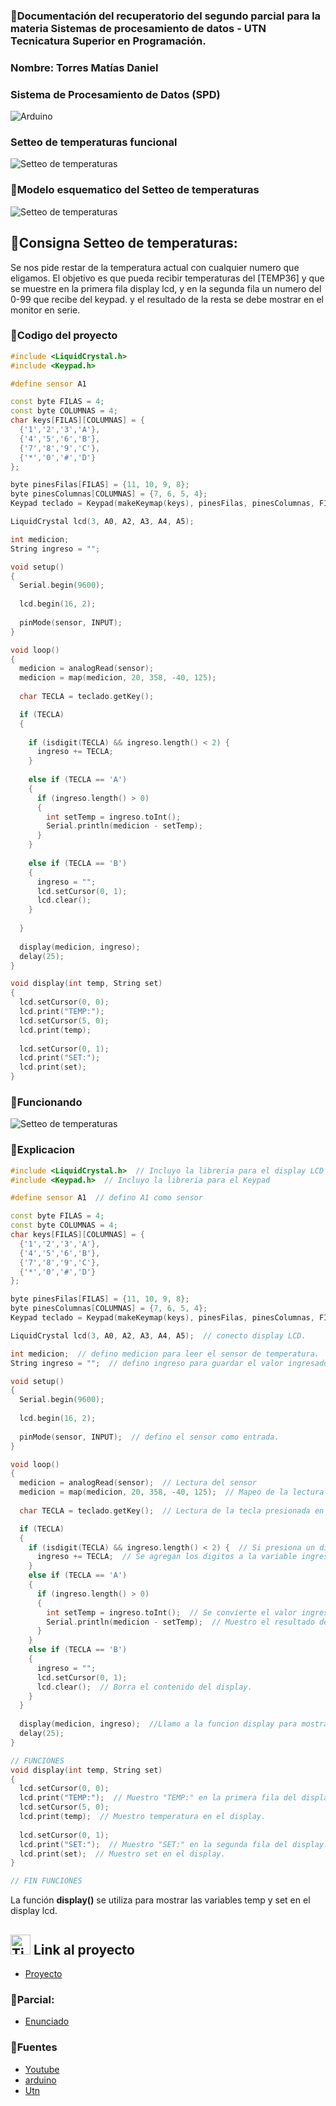 ### 📄Documentación del recuperatorio del segundo parcial para la materia Sistemas de procesamiento de datos - UTN Tecnicatura Superior en Programación.

### Nombre: Torres Matías Daniel

### **Sistema de Procesamiento de Datos (SPD)**

![Arduino](https://github.com/matiasdtorres/RECU-2-SPD/blob/fadcf87b728d5b2968905f6cd988bb7e0d3b8ed4/ArduinoTinkercad.jpg)

### Setteo de temperaturas funcional

![Setteo de temperaturas](https://github.com/matiasdtorres/RECU-2-SPD/blob/fadcf87b728d5b2968905f6cd988bb7e0d3b8ed4/imagen_2023-05-18_121209060.png)
### 🦴Modelo esquematico del Setteo de temperaturas

![Setteo de temperaturas](https://github.com/matiasdtorres/RECU-2-SPD/blob/fadcf87b728d5b2968905f6cd988bb7e0d3b8ed4/RECU-2DO%20PARCIAL.png)

## 📄Consigna Setteo de temperaturas:
Se nos pide restar de la temperatura actual con cualquier numero que eligamos. El
objetivo es que pueda recibir temperaturas del [TEMP36] y que se muestre en la primera fila
display lcd, y en la segunda fila un numero del 0-99 que recibe del keypad. y el resultado
de la resta se debe mostrar en el monitor en serie.

### 🚀Codigo del proyecto
``` C++
#include <LiquidCrystal.h>
#include <Keypad.h>

#define sensor A1

const byte FILAS = 4;
const byte COLUMNAS = 4;
char keys[FILAS][COLUMNAS] = {
  {'1','2','3','A'},
  {'4','5','6','B'},
  {'7','8','9','C'},
  {'*','0','#','D'}
};

byte pinesFilas[FILAS] = {11, 10, 9, 8};
byte pinesColumnas[COLUMNAS] = {7, 6, 5, 4};
Keypad teclado = Keypad(makeKeymap(keys), pinesFilas, pinesColumnas, FILAS, COLUMNAS);

LiquidCrystal lcd(3, A0, A2, A3, A4, A5);

int medicion;
String ingreso = "";

void setup()
{
  Serial.begin(9600);
  
  lcd.begin(16, 2);
  
  pinMode(sensor, INPUT);
}

void loop()
{
  medicion = analogRead(sensor);
  medicion = map(medicion, 20, 358, -40, 125);
  
  char TECLA = teclado.getKey();

  if (TECLA)
  {
    
    if (isdigit(TECLA) && ingreso.length() < 2) {
      ingreso += TECLA;
    }
    
    else if (TECLA == 'A')
    {
      if (ingreso.length() > 0)
      {
        int setTemp = ingreso.toInt();
        Serial.println(medicion - setTemp);
      }
    }
    
    else if (TECLA == 'B')
    {
      ingreso = "";
      lcd.setCursor(0, 1);
      lcd.clear();
    }
    
  }
  
  display(medicion, ingreso);
  delay(25);
}

void display(int temp, String set)
{
  lcd.setCursor(0, 0);
  lcd.print("TEMP:");
  lcd.setCursor(5, 0);
  lcd.print(temp);
  
  lcd.setCursor(0, 1);
  lcd.print("SET:");
  lcd.print(set);
}
```
### 🤖Funcionando
![Setteo de temperaturas](https://github.com/matiasdtorres/RECU-2-SPD/blob/fadcf87b728d5b2968905f6cd988bb7e0d3b8ed4/2023-07-11-20-32-46.gif)

### 🧠Explicacion

``` C++
#include <LiquidCrystal.h>  // Incluyo la libreria para el display LCD
#include <Keypad.h>  // Incluyo la libreria para el Keypad

#define sensor A1  // defino A1 como sensor

const byte FILAS = 4;
const byte COLUMNAS = 4;
char keys[FILAS][COLUMNAS] = {
  {'1','2','3','A'},
  {'4','5','6','B'},
  {'7','8','9','C'},
  {'*','0','#','D'}
};

byte pinesFilas[FILAS] = {11, 10, 9, 8};
byte pinesColumnas[COLUMNAS] = {7, 6, 5, 4};
Keypad teclado = Keypad(makeKeymap(keys), pinesFilas, pinesColumnas, FILAS, COLUMNAS);

LiquidCrystal lcd(3, A0, A2, A3, A4, A5);  // conecto display LCD.

int medicion;  // defino medicion para leer el sensor de temperatura.
String ingreso = "";  // defino ingreso para guardar el valor ingresado por keypad.

void setup()
{
  Serial.begin(9600);
  
  lcd.begin(16, 2);
  
  pinMode(sensor, INPUT);  // defino el sensor como entrada.
}

void loop()
{
  medicion = analogRead(sensor);  // Lectura del sensor
  medicion = map(medicion, 20, 358, -40, 125);  // Mapeo de la lectura del sensor a un rango de temperaturas.
  
  char TECLA = teclado.getKey();  // Lectura de la tecla presionada en el keypad.

  if (TECLA)
  {
    if (isdigit(TECLA) && ingreso.length() < 2) {  // Si presiona un digito y la longitud es menor a 2
      ingreso += TECLA;  // Se agregan los digitos a la variable ingreso.
    }
    else if (TECLA == 'A')
    {
      if (ingreso.length() > 0)
      {
        int setTemp = ingreso.toInt();  // Se convierte el valor ingresado a un entero.
        Serial.println(medicion - setTemp);  // Muestro el resultado de la resta en el puerto serie.
      }
    }
    else if (TECLA == 'B')
    {
      ingreso = "";
      lcd.setCursor(0, 1);
      lcd.clear();  // Borra el contenido del display.
    }
  }
  
  display(medicion, ingreso);  //Llamo a la funcion display para mostrar la temperatura y el valor ingresado.
  delay(25);
}
```

``` C++
// FUNCIONES
void display(int temp, String set)
{
  lcd.setCursor(0, 0);
  lcd.print("TEMP:");  // Muestro "TEMP:" en la primera fila del display.
  lcd.setCursor(5, 0);
  lcd.print(temp);  // Muestro temperatura en el display.
  
  lcd.setCursor(0, 1);
  lcd.print("SET:");  // Muestro "SET:" en la segunda fila del display.
  lcd.print(set);  // Muestro set en el display.
}

// FIN FUNCIONES
```
La función **display()** se utiliza para mostrar las variables temp y set en el display lcd.


## <img src="tinkercad.png" alt="Tinkercad" height="32px"> Link al proyecto

- [Proyecto](https://www.tinkercad.com/things/0G7hVhANbad)

### 📄Parcial:

- [Enunciado](https://github.com/matiasdtorres/RECU-2-SPD/blob/fadcf87b728d5b2968905f6cd988bb7e0d3b8ed4/Enunciado.pdf)

### 📄Fuentes

- [Youtube](https://www.youtube.com)
- [arduino](https://www.arduino.cc/reference/en/language/variables/data-types/string/functions/toint/)
- [Utn](http://www.sistemas-utnfra.com.ar/#/home)
